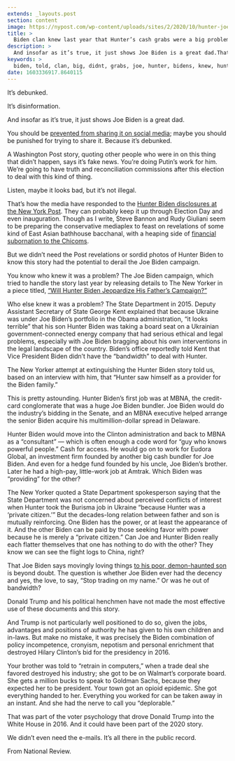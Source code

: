 ```yaml
--- 
extends: _layouts.post 
section: content 
image: https://nypost.com/wp-content/uploads/sites/2/2020/10/hunter-joe-biden-3.jpg?quality=90&strip=all&w=1200 
title: > 
  Biden clan knew last year that Hunter’s cash grabs were a big problem 
description: > 
  And insofar as it’s true, it just shows Joe Biden is a great dad.That’s how the media have responded to the Hunter Biden disclosures at the New York Post.But we didn’t need the Post revelations or sordid photos of Hunter Biden to know this story had the potential to derail the Joe Biden campaign.Joe Biden would do the industry’s bidding in the Senate, and an MBNA executive helped arrange the senior Biden acquire his multimillion-dollar spread in ­Delaware.He would go on to work for Eudora Global, an investment firm founded by another big cash bundler for Joe Biden. 
keywords: > 
  biden, told, clan, big, didnt, grabs, joe, hunter, bidens, knew, hunters, cash, yorker, son, problem, state, trump 
date: 1603336917.8640115 
--- 
```

<div><p>It&#8217;s debunked.</p>
<p>It&#8217;s disinformation.</p>
<p>And insofar as it&#8217;s true, it just shows Joe Biden is a great dad.</p>
<p>You should be <a href="https://nypost.com/2020/10/21/posts-reports-on-hunter-biden-emails-thrive-amid-blocking/">prevented from sharing it on social media</a>; maybe you should be punished for trying to share it. Because it&#8217;s debunked.</p>
<p>A Washington Post story, quoting other people who were in on this thing that didn&#8217;t happen, says it&#8217;s fake news. You&#8217;re doing &#173;Putin&#8217;s work for him. We&#8217;re going to have truth and reconciliation commissions after this election to deal with this kind of thing.</p>
<p>Listen, maybe it looks bad, but it&#8217;s not illegal.</p>
<p>That&#8217;s how the media have responded to the <a href="https://nypost.com/2020/10/14/hunter-biden-emails-show-leveraging-connections-with-dad-to-boost-burisma-pay/">Hunter Biden disclosures at the New York Post</a>. They can probably keep it up through Election Day and even inauguration. Though as I write, Steve Bannon and Rudy Giuliani seem to be preparing the conservative mediaplex to feast on revelations of some kind of East Asian bathhouse bacchanal, with a heaping side of <a href="https://nypost.com/2020/10/15/emails-reveal-how-hunter-biden-tried-to-cash-in-big-with-chinese-firm/">financial subornation to the Chicoms</a>.</p>
<p>But we didn&#8217;t need the Post revelations or sordid photos of Hunter Biden to know this story had the potential to derail the Joe Biden campaign.</p>
<p>You know who knew it was a problem? The Joe Biden campaign, which tried to handle the story last year by releasing details to The New Yorker in a piece titled, <a href="https://www.newyorker.com/magazine/2019/07/08/will-hunter-biden-jeopardize-his-fathers-campaign">&#8220;Will Hunter Biden Jeopardize His Father&#8217;s Campaign?&#8221;</a></p>
<p>Who else knew it was a problem? The State Department in 2015. Deputy Assistant Secretary of State George Kent explained that because Ukraine was under Joe Biden&#8217;s portfolio in the &#173;Obama administration, &#8220;it looks terrible&#8221; that his son Hunter Biden was taking a board seat on a&#160;Ukrainian government-connected energy company that had serious ethical and legal problems, especially with Joe Biden bragging about his own interventions in the legal landscape of the country. Biden&#8217;s office reportedly told Kent that Vice President Biden didn&#8217;t have the &#8220;bandwidth&#8221; to deal with Hunter.</p>
<p>The New Yorker attempt at extinguishing the Hunter Biden story told us, based on an interview with him, that &#8220;Hunter saw himself as a provider for the Biden family.&#8221;</p>
<p>This is pretty astounding. Hunter Biden&#8217;s first job was at MBNA, the credit-card conglomerate that was a huge Joe Biden bundler. Joe Biden would do the industry&#8217;s bidding in the Senate, and an MBNA executive helped arrange the senior Biden acquire his multimillion-dollar spread in &#173;Delaware.</p>
<p>Hunter Biden would move into the Clinton administration and back to MBNA as a &#8220;consultant&#8221; &#8212; which is often enough a code word for &#8220;guy who knows powerful people.&#8221; Cash for access. He would go on to work for Eudora Global, an investment firm founded by another big cash bundler for Joe Biden. And even for a hedge fund founded by his uncle, Joe Biden&#8217;s brother. Later he had a high-pay, little-work job at Amtrak. Which Biden was &#8220;providing&#8221; for the other?</p>
<p>The New Yorker quoted a State Department spokesperson saying that the State Department was not concerned about perceived conflicts of interest when Hunter took the Burisma job in Ukraine &#8220;because Hunter was a &#8216;private citizen.&#8217;&#8221; But the decades-long relation between father and son is mutually reinforcing. One Biden has the power, or at least the appearance of it. And the other Biden can be paid by those seeking favor with power because he is merely a &#8220;private citizen.&#8221; Can Joe and Hunter Biden really each flatter themselves that one has nothing to do with the other? They know we can see the flight logs to China, right?</p>
<p>That Joe Biden says movingly loving things <a href="https://nypost.com/2020/10/16/texts-show-raw-intimate-exchange-between-joe-and-hunter-biden/">to his poor, demon-haunted son</a> is beyond doubt. The question is whether Joe Biden ever had the decency and yes, the love, to say, &#8220;Stop trading on my name.&#8221; Or was he out of bandwidth?</p>
<p>Donald Trump and his political henchmen have not made the most effective use of these documents and this story.</p>
<p>And Trump is not particularly well positioned to do so, given the jobs, advantages and positions of authority he has given to his own children and in-laws. But make no mistake, it was precisely the Biden combination of policy incompetence, cronyism, nepotism and personal enrichment that destroyed Hilary Clinton&#8217;s bid for the presidency in 2016.</p>
<p>Your brother was told to &#8220;retrain in computers,&#8221; when a trade deal she favored destroyed his industry; she got to be on Walmart&#8217;s corporate board. She gets a million bucks to speak to Goldman Sachs, because they expected her to be president. Your town got an opioid epidemic. She got everything handed to her. Everything you worked for can be taken away in an instant. And she had the nerve to call you &#8220;deplorable.&#8221;</p>
<p>That was part of the voter psychology that drove Donald Trump into the White House in 2016. And it could have been part of the 2020 story.</p>
<p>We didn&#8217;t even need the e-mails. It&#8217;s all there in the public record.</p>
<p>From National Review.&#160;</p>
			</div>